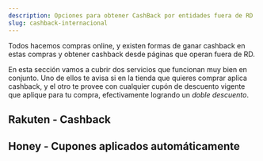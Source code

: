 ```yaml
---
description: Opciones para obtener CashBack por entidades fuera de RD
slug: cashback-internacional
---
```


Todos hacemos compras online, y existen formas de ganar cashback en estas compras y obtener cashback desde páginas 
que operan fuera de RD. 

En esta sección vamos a cubrir dos servicios que funcionan muy bien en conjunto. Uno de ellos te avisa si en la tienda que quieres
comprar aplica cashback, y el otro te provee con cualquier cupón de descuento vigente que aplique para tu compra, 
efectivamente logrando un _doble descuento_.

## Rakuten - Cashback

## Honey - Cupones aplicados automáticamente
